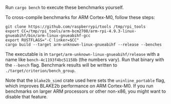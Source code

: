 Run `cargo bench` to execute these benchmarks yourself.

To cross-compile benchmarks for ARM Cortex-M0, follow these steps:

```
git clone https://github.com/raspberrypi/tools /tmp/rpi_tools
export CC=/tmp/rpi_tools/arm-bcm2708/arm-rpi-4.9.3-linux-gnueabihf/bin/arm-linux-gnueabihf-gcc
export RUSTFLAGS="-C linker=$CC"
cargo build --target arm-unknown-linux-gnueabihf --release --benches
```

The executable is in `target/arm-unknown-linux-gnueabihf/release` with a
name like `bench-4c1193f4bc51158b` (the numbers vary). Run that binary
with the `--bench` flag. Benchmark results will be written to
`./target/criterion/bench_group`.

Note that the `blake2b_simd` crate used here sets the
`uninline_portable` flag, which improves BLAKE2b performance on ARM
Cortex-M0. If you run benchmarks on larger ARM processors or other
non-x86, you might want to disable that feature.
